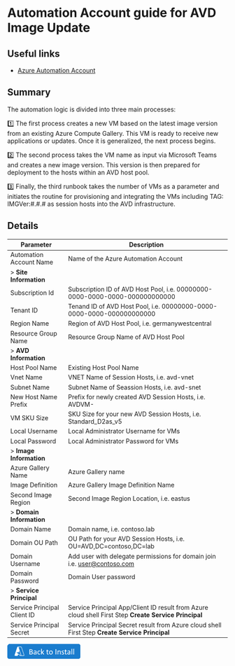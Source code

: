 # Automation Account guide for AVD Image Update 

## Useful links

- [Azure Automation Account](https://learn.microsoft.com/en-us/azure/automation/overview)

##  Summary

The automation logic is divided into three main processes:

1️⃣ The first process creates a new VM based on the latest image version from an existing Azure Compute Gallery. This VM is ready to receive new applications or updates. Once it is generalized, the next process begins.

2️⃣ The second process takes the VM name as input via Microsoft Teams and creates a new image version. This version is then prepared for deployment to the hosts within an AVD host pool.

3️⃣ Finally, the third runbook takes the number of VMs as a parameter and initiates the routine for provisioning and integrating the VMs including TAG: IMGVer:#.#.# as session hosts into the AVD infrastructure.


##  Details

| Parameter                     | Description |
|--------------------------------|-------------|
| Automation Account Name       | Name of the Azure Automation Account |
| > **Site Information**          |  |
| Subscription Id               | Subscription ID of AVD Host Pool, i.e. 00000000-0000-0000-0000-000000000000 |
| Tenant ID                     | Tenand ID of AVD Host Pool, i.e. 00000000-0000-0000-0000-000000000000  |
| Region Name                   | Region of AVD Host Pool, i.e. germanywestcentral |
| Resource Group Name           | Resource Group Name of AVD Host Pool |
| > **AVD Information**           |  |
| Host Pool Name                | Existing Host Pool Name |
| Vnet Name                     | VNET Name of Session Hosts, i.e. avd-vnet |
| Subnet Name                   | Subnet Name of Seassion Hosts, i.e. avd-snet |
| New Host Name Prefix          | Prefix for newly created AVD Session Hosts, i.e. AVDVM- |
| VM SKU Size                   | SKU Size for your new AVD Session Hosts, i.e. Standard_D2as_v5 |
| Local Username                | Local Administrator Username for VMs |
| Local Password                | Local Administrator Password for VMs |
| > **Image Information**         |  |
| Azure Gallery Name            | Azure Gallery name |
| Image Definition              | Azure Gallery Image Definition Name |
| Second Image Region           | Second Image Region Location, i.e. eastus |
| > **Domain Information**        |  |
| Domain Name                   | Domain name, i.e. contoso.lab |
| Domain OU Path                | OU Path for your AVD Session Hosts, i.e. OU=AVD,DC=contoso,DC=lab |
| Domain Username               | Add user with delegate permissions for domain join i.e. user@contoso.com |
| Domain Password               | Domain User password |
| > **Service Principal**           |  |
| Service Principal Client ID   | Service Principal App/Client ID result from Azure cloud shell First Step **Create Service Principal** |
| Service Principal Secret      | Service Principal Secret result from Azure cloud shell First Step **Create Service Principal** |

[![Back To Install](https://github.com/MS-WORKLAB/avd_automation/blob/main/templates/more/back.png)](https://github.com/MS-WORKLAB/avd_automation?tab=readme-ov-file#installation)